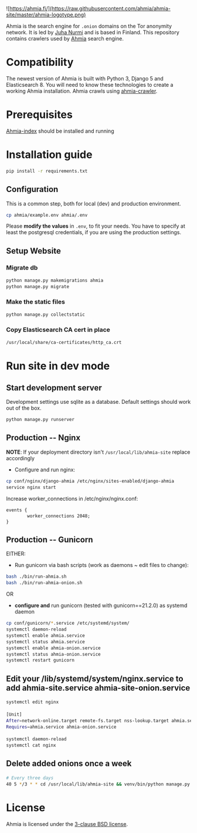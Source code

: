 ![https://ahmia.fi/](https://raw.githubusercontent.com/ahmia/ahmia-site/master/ahmia-logotype.png)

Ahmia is the search engine for `.onion` domains on the Tor anonymity
network. It is led by [Juha Nurmi](//github.com/juhanurmi) and is based
in Finland. This repository contains crawlers used by [Ahmia](https://ahmia.fi/) search engine.

# Compatibility

The newest version of Ahmia is built with Python 3, Django 5 and Elasticsearch 8.
You will need to know these technologies to create a working Ahmia installation.
Ahmia crawls using [ahmia-crawler](https://github.com/ahmia/ahmia-crawler).

# Prerequisites
[Ahmia-index](https://github.com/ahmia/ahmia-index) should be installed and running

# Installation guide

```sh
pip install -r requirements.txt
```

## Configuration

This is a common step, both for local (dev) and production environment.

```sh
cp ahmia/example.env ahmia/.env
```

Please **modify the values** in `.env`, to fit your needs. You have to specify
at least the postgresql credentials, if you are using the production settings.


## Setup Website

### Migrate db
```sh
python manage.py makemigrations ahmia
python manage.py migrate
```

### Make the static files
```sh
python manage.py collectstatic
```

### Copy Elasticsearch CA cert in place

```sh
/usr/local/share/ca-certificates/http_ca.crt
```

# Run site in dev mode

## Start development server

Development settings use sqlite as a database.
Default settings should work out of the box.

```sh
python manage.py runserver
```

## Production -- Nginx

__NOTE__: If your deployment directory isn't `/usr/local/lib/ahmia-site` replace accordingly

* Configure and run nginx:
```sh
cp conf/nginx/django-ahmia /etc/nginx/sites-enabled/django-ahmia
service nginx start
```

Increase worker_connections in /etc/nginx/nginx.conf:

```
events {
        worker_connections 2048;
}
```

## Production -- Gunicorn

EITHER:

* Run gunicorn via bash scripts (work as daemons ~ edit files to change):
```sh
bash ./bin/run-ahmia.sh
bash ./bin/run-ahmia-onion.sh
```

OR

* **configure and** run gunicorn (tested with gunicorn==21.2.0) as systemd daemon
```sh
cp conf/gunicorn/*.service /etc/systemd/system/
systemctl daemon-reload
systemctl enable ahmia.service
systemctl status ahmia.service
systemctl enable ahmia-onion.service
systemctl status ahmia-onion.service
systemctl restart gunicorn
```

## Edit your /lib/systemd/system/nginx.service to add ahmia-site.service ahmia-site-onion.service

```sh
systemctl edit nginx

[Unit]
After=network-online.target remote-fs.target nss-lookup.target ahmia.service ahmia-onion.service
Requires=ahmia.service ahmia-onion.service

systemctl daemon-reload
systemctl cat nginx
```

## Delete added onions once a week

```sh
# Every three days
40 5 */3 * * cd /usr/local/lib/ahmia-site && venv/bin/python manage.py deleteonions >> weeklydelete.log 2>&1
```

# License

Ahmia is licensed under the [3-clause BSD license](
https://en.wikipedia.org/wiki/BSD_licenses#3-clause_license_.28.22Revised_BSD_License.22.2C_.22New_BSD_License.22.2C_or_.22Modified_BSD_License.22.29).
